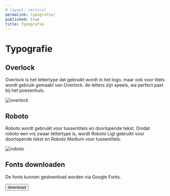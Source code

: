 ```yaml
---
# layout: vertical
permalink: typografie/
published: true
title: Typografie
---
```


<h1>Typografie</h1>

<h2> Overlock</h2>
<p> Overlock is het lettertype dat gebruikt wordt in het logo, maar ook voor titels wordt gebruik gemaakt van Overlock. de letters zijn speels, wa perfect past bij het poezenhuis.</p>
<img  img src="../images/fonts/overlock.png" alt="overlock" data-toggle="tooltip" data-placement="left" title="Wat doet die vos in het pozenhuis? Deze zin is een Engelse Pangram. Da wil zeggen dat elke letter van het alfabet hierin voorkomt. Zo kan je van elke letter zien hoe hij er uit ziet in combinatie met andere letters.">
<h2> Roboto</h2>
<p> Roboto wordt gebruikt voor tussentitels en doorlopende tekst. Omdat roboto een vrij zwaar lettertype is, wordt Roboto Ligt gebruikt voor doorlopende tekst en Roboto Medium voor tussentitels.</p>
<img  img src="../images/fonts/roboto.png" alt="roboto" data-toggle="tooltip" data-placement="left" title="Wat doet die vos in het pozenhuis? Deze zin is een Engelse Pangram. Da wil zeggen dat elke letter van het alfabet hierin voorkomt. Zo kan je van elke letter zien hoe hij er uit ziet in combinatie met andere letters.">
<div class="grijskader">
    <h2>Fonts downloaden</h2>
    <p>De fonts kunnen gedownload worden via Google Fonts.</p>
    <a href="https://fonts.google.com/selection?query=roboto&selection.family=Overlock|Roboto"><button type="button" class="btn btn-primary">download</button></a>
</div>